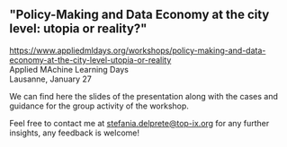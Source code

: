 ## "Policy-Making and Data Economy at the city level: utopia or reality?"
https://www.appliedmldays.org/workshops/policy-making-and-data-economy-at-the-city-level-utopia-or-reality  
Applied MAchine Learning Days  
Lausanne, January 27  

We can find here the slides of the presentation along with the cases and guidance for the group activity of the workshop.

Feel free to contact me at stefania.delprete@top-ix.org for any further insights, any feedback is welcome!
